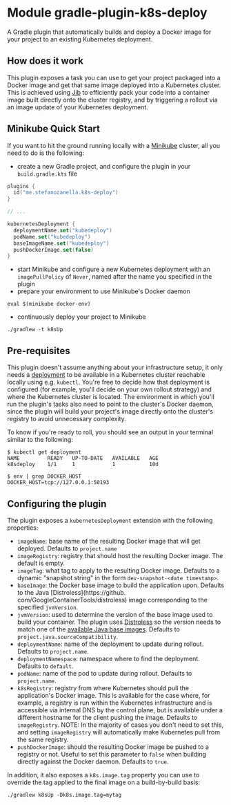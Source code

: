 # Module gradle-plugin-k8s-deploy

A Gradle plugin that automatically builds and deploy a Docker image for your project to an existing Kubernetes
deployment.

## How does it work

This plugin exposes a task you can use to get your project packaged into a Docker image and get that same image
deployed into a Kubernetes cluster. This is achieved using [Jib](https://github.com/GoogleContainerTools/jib) to
efficiently pack your code into a container image built directly onto the cluster registry, and by triggering a rollout
via an image update of your Kubernetes deployment.

## Minikube Quick Start

If you want to hit the ground running locally with a [Minikube](http://minikube.sigs.k8s.io/) cluster, all you need to
do is the following:

* create a new Gradle project, and configure the plugin in your `build.gradle.kts` file

```kotlin
plugins {
  id("me.stefanozanella.k8s-deploy")
}

// ...

kubernetesDeployment {
  deploymentName.set("kubedeploy")
  podName.set("kubedeploy")
  baseImageName.set("kubedeploy")
  pushDockerImage.set(false)
}
```

* start Minikube and configure a new Kubernetes deployment with an `imagePullPolicy` of `Never`, named after the name
  you specified in the plugin
* prepare your environment to use Minikube's Docker daemon

```shell
eval $(minikube docker-env)
```

* continuously deploy your project to Minikube

```shell
./gradlew -t k8sUp
```

## Pre-requisites

This plugin doesn't assume anything about your infrastructure setup, it only needs
a [deployment](https://kubernetes.io/docs/concepts/workloads/controllers/deployment/)
to be available in a Kubernetes cluster reachable locally using e.g. `kubectl`. You're free to decide how that
deployment is configured (for example, you'll decide on your own rollout strategy) and where the Kubernetes cluster is
located. The environment in which you'll run the plugin's tasks also need to point to the cluster's Docker daemon,
since the plugin will build your project's image directly onto the cluster's registry to avoid unnecessary complexity.

To know if you're ready to roll, you should see an output in your terminal similar to the following:

```shell
$ kubectl get deployment
NAME         READY   UP-TO-DATE   AVAILABLE   AGE
k8sdeploy    1/1     1            1           10d

$ env | grep DOCKER_HOST
DOCKER_HOST=tcp://127.0.0.1:50193
```

## Configuring the plugin

The plugin exposes a `kubernetesDeployment` extension with the following properties:

* `imageName`: base name of the resulting Docker image that will get deployed. Defaults to `project.name`
* `imageRegistry`: registry that should host the resulting Docker image. The default is empty.
* `imageTag`: what tag to apply to the resulting Docker image. Defaults to a dynamic "snapshot string" in the form
  `dev-snapshot-<date timestamp>`.
* `baseImage`: the Docker base image to build the application upon. Defaults to the Java [Distroless](https://github.
  com/GoogleContainerTools/distroless) image corresponding to the specified `jvmVersion`.
* `jvmVersion`: used to determine the version of the base image used to build your container. The plugin
  uses [Distroless](https://github.com/GoogleContainerTools/distroless) so the version needs to match one of the
  [available Java base images](https://github.com/GoogleContainerTools/distroless/tree/main/java). Defaults to
  `project.java.sourceCompatibility`.
* `deploymentName`: name of the deployment to update during rollout. Defaults to `project.name`.
* `deploymentNamespace`: namespace where to find the deployment. Defaults to `default`.
* `podName`: name of the pod to update during rollout. Defaults to `project.name`.
* `k8sRegistry`: registry from where Kubernetes should pull the application's Docker image. This is available for
  the case where, for example, a registry is run within the Kubernetes infrastructure and is accessible via internal
  DNS by the control plane, but is available under a different hostname for the client pushing the image. Defaults
  to `imageRegistry`. NOTE: In the majority of cases you don't need to set this, and setting `imageRegistry` will
  automatically make Kubernetes pull from the same registry.
* `pushDockerImage`: should the resulting Docker image be pushed to a registry or not. Useful to set this parameter
  to `false` when building directly against the Docker daemon. Defaults to `true`.

In addition, it also exposes a `k8s.image.tag` property you can use to override the tag applied to the final
image on a build-by-build basis:

```shell
./gradlew k8sUp -Dk8s.image.tag=mytag
```
